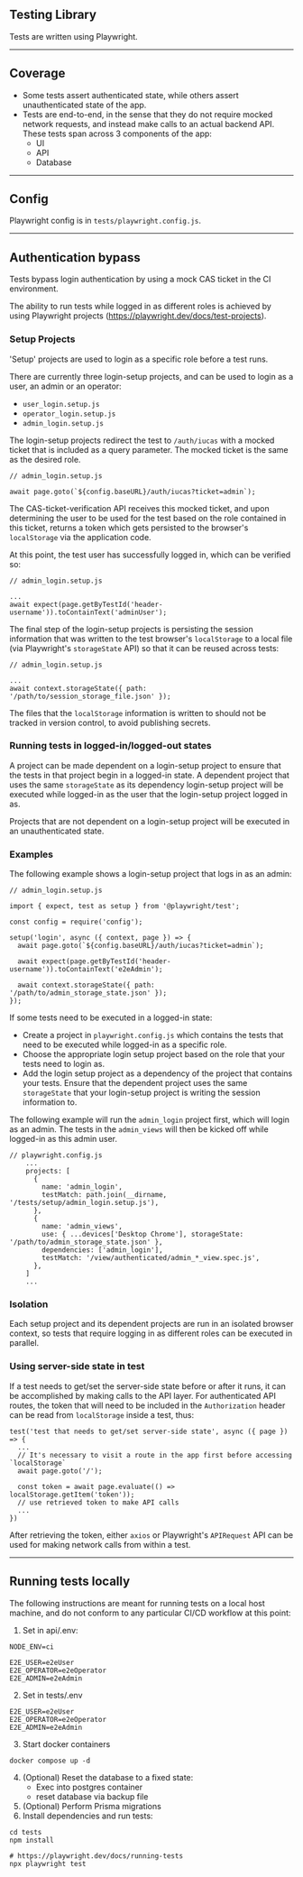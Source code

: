 ## Testing Library

Tests are written using Playwright.

---

## Coverage

- Some tests assert authenticated state, while others assert unauthenticated state of the app.
- Tests are end-to-end, in the sense that they do not require mocked network requests, and instead make calls to an actual backend API. These tests span across 3 components of the app:
  - UI
  - API
  - Database

---

## Config
Playwright config is in `tests/playwright.config.js`.

---

## Authentication bypass

Tests bypass login authentication by using a mock CAS ticket in the CI environment.

The ability to run tests while logged in as different roles is achieved by using Playwright projects (https://playwright.dev/docs/test-projects).

### Setup Projects

'Setup' projects are used to login as a specific role before a test runs.

There are currently three login-setup projects, and can be used to login as a user, an admin or an operator:
- `user_login.setup.js`
- `operator_login.setup.js`
- `admin_login.setup.js`
  

The login-setup projects redirect the test to `/auth/iucas` with a mocked ticket that is included as a query parameter. The mocked ticket is the same as the desired role.

```
// admin_login.setup.js

await page.goto(`${config.baseURL}/auth/iucas?ticket=admin`);
```

The CAS-ticket-verification API receives this mocked ticket, and upon determining the user to be used for the test based on the role contained in this ticket, returns a token which gets persisted to the browser's `localStorage` via the application code.

At this point, the test user has successfully logged in, which can be verified so:
```
// admin_login.setup.js

...
await expect(page.getByTestId('header-username')).toContainText('adminUser');
```

The final step of the login-setup projects is persisting the session information that was written to the test browser's `localStorage` to a local file (via Playwright's `storageState` API) so that it can be reused across tests:

```
// admin_login.setup.js

...
await context.storageState({ path: '/path/to/session_storage_file.json' });
```
The files that the `localStorage` information is written to should not be tracked in version control, to avoid publishing secrets.


### Running tests in logged-in/logged-out states

A project can be made dependent on a login-setup project to ensure that the tests in that project begin in a logged-in state. A dependent project that uses the same `storageState` as its dependency login-setup project will be executed while logged-in as the user that the login-setup project logged in as.

Projects that are not dependent on a login-setup project will be executed in an unauthenticated state.

### Examples

The following example shows a login-setup project that logs in as an admin:
```
// admin_login.setup.js

import { expect, test as setup } from '@playwright/test';

const config = require('config');

setup('login', async ({ context, page }) => {
  await page.goto(`${config.baseURL}/auth/iucas?ticket=admin`);

  await expect(page.getByTestId('header-username')).toContainText('e2eAdmin');

  await context.storageState({ path: '/path/to/admin_storage_state.json' });
});

```

If some tests need to be executed in a logged-in state:
- Create a project in `playwright.config.js` which contains the tests that need to be executed while logged-in as a specific role.
- Choose the appropriate login setup project based on the role that your tests need to login as.
- Add the login setup project as a dependency of the project that contains your tests. Ensure that the dependent project uses the same `storageState` that your login-setup project is writing the session information to.

The following example will run the `admin_login` project first, which will login as an admin. The tests in the `admin_views` will then be kicked off while logged-in as this admin user.

```
// playwright.config.js
    ...
    projects: [
      {
        name: 'admin_login',
        testMatch: path.join(__dirname, '/tests/setup/admin_login.setup.js'),
      },
      {
        name: 'admin_views',
        use: { ...devices['Desktop Chrome'], storageState: '/path/to/admin_storage_state.json' },
        dependencies: ['admin_login'],
        testMatch: '/view/authenticated/admin_*_view.spec.js',
      },
    ]
    ...
```

### Isolation
Each setup project and its dependent projects are run in an isolated browser context, so tests that require logging in as different roles can be executed in parallel.

### Using server-side state in test

If a test needs to get/set the server-side state before or after it runs, it can be accomplished by making calls to the API layer. For authenticated API routes, the token that will need to be included in the `Authorization` header can be read from `localStorage` inside a test, thus:

```
test('test that needs to get/set server-side state', async ({ page }) => {
  ...
  // It's necessary to visit a route in the app first before accessing `localStorage`
  await page.goto('/');
  
  const token = await page.evaluate(() => localStorage.getItem('token'));
  // use retrieved token to make API calls
  ...
})
```
After retrieving the token, either `axios` or Playwright's `APIRequest` API can be used for making network calls from within a test.

---
## Running tests locally

The following instructions are meant for running tests on a local host machine, and do not conform to any particular CI/CD workflow at this point:

1. Set in api/.env:
```
NODE_ENV=ci

E2E_USER=e2eUser
E2E_OPERATOR=e2eOperator
E2E_ADMIN=e2eAdmin
```
2. Set in tests/.env
```
E2E_USER=e2eUser
E2E_OPERATOR=e2eOperator
E2E_ADMIN=e2eAdmin
```
3. Start docker containers
```
docker compose up -d
```
4. (Optional) Reset the database to a fixed state:
   - Exec into postgres container
   - reset database via backup file
5. (Optional) Perform Prisma migrations
6. Install dependencies and run tests:
```
cd tests
npm install

# https://playwright.dev/docs/running-tests
npx playwright test
```
